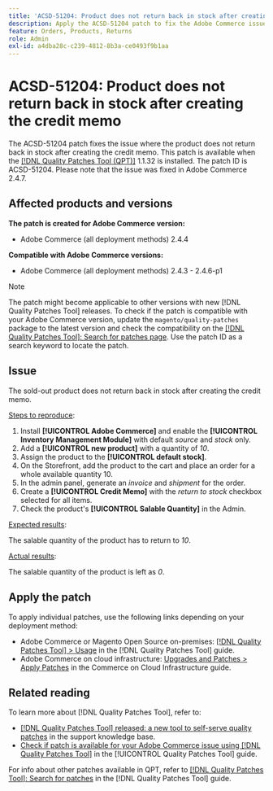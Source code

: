```yaml
---
title: 'ACSD-51204: Product does not return back in stock after creating the credit memo'
description: Apply the ACSD-51204 patch to fix the Adobe Commerce issue where the product does not return back in stock after creating the credit memo.
feature: Orders, Products, Returns
role: Admin
exl-id: a4dba28c-c239-4812-8b3a-ce0493f9b1aa
---
```

# ACSD-51204: Product does not return back in stock after creating the credit memo

The ACSD-51204 patch fixes the issue where the product does not return back in stock after creating the credit memo. This patch is available when the [[!DNL Quality Patches Tool (QPT)]](https://experienceleague.adobe.com/en/docs/commerce-operations/tools/quality-patches-tool/quality-patches-tool-to-self-serve-quality-patches) 1.1.32 is installed. The patch ID is ACSD-51204. Please note that the issue was fixed in Adobe Commerce 2.4.7.

## Affected products and versions

**The patch is created for Adobe Commerce version:**

* Adobe Commerce (all deployment methods) 2.4.4

**Compatible with Adobe Commerce versions:**

* Adobe Commerce (all deployment methods)  2.4.3 - 2.4.6-p1

>[!NOTE]
>
>The patch might become applicable to other versions with new [!DNL Quality Patches Tool] releases. To check if the patch is compatible with your Adobe Commerce version, update the `magento/quality-patches` package to the latest version and check the compatibility on the [[!DNL Quality Patches Tool]: Search for patches page](<https://experienceleague.adobe.com/tools/commerce-quality-patches/index.html>). Use the patch ID as a search keyword to locate the patch.

## Issue

The sold-out product does not return back in stock after creating the credit memo.

<u>Steps to reproduce</u>:

1. Install **[!UICONTROL Adobe Commerce]** and enable the **[!UICONTROL Inventory Management Module]** with default *source* and *stock* only.
1. Add a **[!UICONTROL new product]** with a quantity of *10*.
1. Assign the product to the **[!UICONTROL default stock]**.
1. On the Storefront, add the product to the cart and place an order for a whole available quantity 10.
1. In the admin panel, generate an *invoice* and *shipment* for the order.
1. Create a **[!UICONTROL Credit Memo]** with the *return to stock* checkbox selected for all items.
1. Check the product's **[!UICONTROL Salable Quantity]** in the Admin.

<u>Expected results</u>:

The salable quantity of the product has to return to *10*.

<u>Actual results</u>:

The salable quantity of the product is left as *0*.

## Apply the patch

To apply individual patches, use the following links depending on your deployment method:

* Adobe Commerce or Magento Open Source on-premises: [[!DNL Quality Patches Tool] > Usage](/help/tools/quality-patches-tool/usage.md) in the [!DNL Quality Patches Tool] guide.
* Adobe Commerce on cloud infrastructure: [Upgrades and Patches > Apply Patches](https://experienceleague.adobe.com/docs/commerce-cloud-service/user-guide/develop/upgrade/apply-patches.html) in the Commerce on Cloud Infrastructure guide.

## Related reading

To learn more about [!DNL Quality Patches Tool], refer to:

* [[!DNL Quality Patches Tool] released: a new tool to self-serve quality patches](https://experienceleague.adobe.com/en/docs/commerce-operations/tools/quality-patches-tool/quality-patches-tool-to-self-serve-quality-patches) in the support knowledge base.
* [Check if patch is available for your Adobe Commerce issue using [!DNL Quality Patches Tool]](/help/tools/quality-patches-tool/patches-available-in-qpt/check-patch-for-magento-issue-with-magento-quality-patches.md) in the [!UICONTROL Quality Patches Tool] guide.


For info about other patches available in QPT, refer to [[!DNL Quality Patches Tool]: Search for patches](<https://experienceleague.adobe.com/tools/commerce-quality-patches/index.html>) in the [!DNL Quality Patches Tool] guide.
